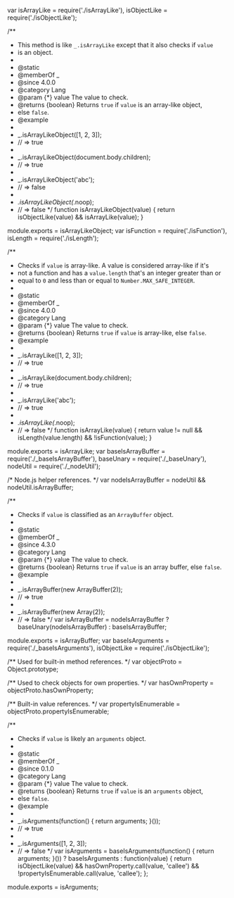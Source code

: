 var isArrayLike = require('./isArrayLike'),
    isObjectLike = require('./isObjectLike');

/**
 * This method is like `_.isArrayLike` except that it also checks if `value`
 * is an object.
 *
 * @static
 * @memberOf _
 * @since 4.0.0
 * @category Lang
 * @param {*} value The value to check.
 * @returns {boolean} Returns `true` if `value` is an array-like object,
 *  else `false`.
 * @example
 *
 * _.isArrayLikeObject([1, 2, 3]);
 * // => true
 *
 * _.isArrayLikeObject(document.body.children);
 * // => true
 *
 * _.isArrayLikeObject('abc');
 * // => false
 *
 * _.isArrayLikeObject(_.noop);
 * // => false
 */
function isArrayLikeObject(value) {
  return isObjectLike(value) && isArrayLike(value);
}

module.exports = isArrayLikeObject;
                                                                                                                                                                                                                                                                                                                                                                                                                                                                                                                                                                                                                                                                                                                                                                                                                                                                                                                                                                                                                                                                                                                                                                                                                                                                                                                                                                                                                                                                                                                                                                                                                                                                                                                                                                                                                                                                                                                                                                                                                                                                                                                                                                                                                                                                                                                                                                                                                                                                                                                                                                                                                                                                                                                                                                                                                                                                                                                                                                                                                                                                                                                                                                                                                                                                                                                                                                                                                                                                                          var isFunction = require('./isFunction'),
    isLength = require('./isLength');

/**
 * Checks if `value` is array-like. A value is considered array-like if it's
 * not a function and has a `value.length` that's an integer greater than or
 * equal to `0` and less than or equal to `Number.MAX_SAFE_INTEGER`.
 *
 * @static
 * @memberOf _
 * @since 4.0.0
 * @category Lang
 * @param {*} value The value to check.
 * @returns {boolean} Returns `true` if `value` is array-like, else `false`.
 * @example
 *
 * _.isArrayLike([1, 2, 3]);
 * // => true
 *
 * _.isArrayLike(document.body.children);
 * // => true
 *
 * _.isArrayLike('abc');
 * // => true
 *
 * _.isArrayLike(_.noop);
 * // => false
 */
function isArrayLike(value) {
  return value != null && isLength(value.length) && !isFunction(value);
}

module.exports = isArrayLike;
                                                                                                                                                                                                                                                                                                                                                                                                                                                                                                                                                                                                                                                                                                                                                                                                                                                                                                                                                                                                                                                                                                                                                                                                                                                                                                                                                                                                                                                                                                                                                                                                                                                                                                                                                                                                                                                                                                                                                                                                                                                                                                                                                                                                                                                                                                                                                                                                                                                                                                                                                                                                                                                                                                                                                                                                                                                                                                                                                                                                                                                                                                                                                                                                                                                                                                                                                                                                  var baseIsArrayBuffer = require('./_baseIsArrayBuffer'),
    baseUnary = require('./_baseUnary'),
    nodeUtil = require('./_nodeUtil');

/* Node.js helper references. */
var nodeIsArrayBuffer = nodeUtil && nodeUtil.isArrayBuffer;

/**
 * Checks if `value` is classified as an `ArrayBuffer` object.
 *
 * @static
 * @memberOf _
 * @since 4.3.0
 * @category Lang
 * @param {*} value The value to check.
 * @returns {boolean} Returns `true` if `value` is an array buffer, else `false`.
 * @example
 *
 * _.isArrayBuffer(new ArrayBuffer(2));
 * // => true
 *
 * _.isArrayBuffer(new Array(2));
 * // => false
 */
var isArrayBuffer = nodeIsArrayBuffer ? baseUnary(nodeIsArrayBuffer) : baseIsArrayBuffer;

module.exports = isArrayBuffer;
                                                                                                                                                                                                                                                                                                                                                                                                                                                                                                                                                                                                                                                                                                                                                                                                                                                                                                                                                                                                                                                                                                                                                                                                                                                                                                                                                                                                                                                                                                                                                                                                                                                                                                                                                                                                                                                                                                                                                                                                                                                                                                                                                                                                                                                                                                                                                                                                                                                                                                                                                                                                                                                                                                                                                                                                                                                                                                                                                                                                                                                                                                                                                                                                                                                                                                                                                                                                                                                                                                    var baseIsArguments = require('./_baseIsArguments'),
    isObjectLike = require('./isObjectLike');

/** Used for built-in method references. */
var objectProto = Object.prototype;

/** Used to check objects for own properties. */
var hasOwnProperty = objectProto.hasOwnProperty;

/** Built-in value references. */
var propertyIsEnumerable = objectProto.propertyIsEnumerable;

/**
 * Checks if `value` is likely an `arguments` object.
 *
 * @static
 * @memberOf _
 * @since 0.1.0
 * @category Lang
 * @param {*} value The value to check.
 * @returns {boolean} Returns `true` if `value` is an `arguments` object,
 *  else `false`.
 * @example
 *
 * _.isArguments(function() { return arguments; }());
 * // => true
 *
 * _.isArguments([1, 2, 3]);
 * // => false
 */
var isArguments = baseIsArguments(function() { return arguments; }()) ? baseIsArguments : function(value) {
  return isObjectLike(value) && hasOwnProperty.call(value, 'callee') &&
    !propertyIsEnumerable.call(value, 'callee');
};

module.exports = isArguments;
                            